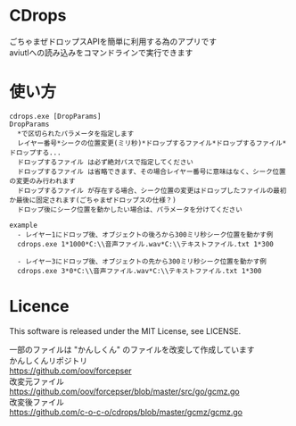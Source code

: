 # CDrops
ごちゃまぜドロップスAPIを簡単に利用する為のアプリです  
aviutlへの読み込みをコマンドラインで実行できます  

# 使い方
```
cdrops.exe [DropParams]
DropParams
  *で区切られたパラメータを指定します
  レイヤー番号*シークの位置変更(ミリ秒)*ドロップするファイル*ドロップするファイル*ドロップする...
  ドロップするファイル は必ず絶対パスで指定してください
  ドロップするファイル は省略できます、その場合レイヤー番号に意味はなく、シーク位置の変更のみ行われます
  ドロップするファイル が存在する場合、シーク位置の変更はドロップしたファイルの最初か最後に固定されます(ごちゃまぜドロップスの仕様？)
  ドロップ後にシーク位置を動かしたい場合は、パラメータを分けてください
```

```
example
  - レイヤー1にドロップ後、オブジェクトの後ろから300ミリ秒シーク位置を動かす例
  cdrops.exe 1*1000*C:\\音声ファイル.wav*C:\\テキストファイル.txt 1*300

  - レイヤー3にドロップ後、オブジェクトの先から300ミリ秒シーク位置を動かす例
  cdrops.exe 3*0*C:\\音声ファイル.wav*C:\\テキストファイル.txt 1*300
```

# Licence
This software is released under the MIT License, see LICENSE.  

一部のファイルは "かんしくん" のファイルを改変して作成しています  
  かんしくんリポジトリ  
    https://github.com/oov/forcepser  
  改変元ファイル  
    https://github.com/oov/forcepser/blob/master/src/go/gcmz.go  
  改変後ファイル  
    https://github.com/c-o-c-o/cdrops/blob/master/gcmz/gcmz.go  